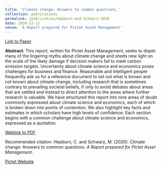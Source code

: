 ```yaml
---
title: 'Climate change: Answers to common questions.'
collection: publications
permalink: /publication/Hepburn-and-Schwarz-2020
date: 2020-12-11
venue: 'A Report prepared for Pictet Asset Management'
---
```


[Link to Paper](https://moritzschwarz.org/files/Hepburn_Schwarz_2020.pdf)







**Abstract**: 
This report, written for Pictet Asset Management, seeks to dispel many of the lingering myths about climate change and sheds new light on the scale of the likely damage if decision makers fail to meet carbon emission targets. Uncertainty about climate science and economics poses challenges for business and finance. Reasonable and intelligent people frequently ask us for a reference document to set out what is known and not known about climate change, including research that is sometimes contrary to prevailing societal beliefs, if only to avoid debates about areas that are settled and instead to direct attention to the areas where further research is valuable. We have structured this report into nine areas of doubt commonly expressed about climate science and economics, each of which is broken down into points of contention. We also highlight key facts and estimates in which scholars have high levels of confidence. Each section begins with a common challenge about climate science and economics, expressed as a quotation.

[Weblink to PDF](https://moritzschwarz.org/files/Hepburn_Schwarz_2020.pdf)


Recommended citation: Hepburn, C. and Schwarz, M. (2020). Climate change: Answers to common questions. <i>A Report prepared for Pictet Asset Management</i>.

[Pictet Website](https://www.pictet.com/us/en/responsible-vision/climate-change-answers-to-common-questions)
